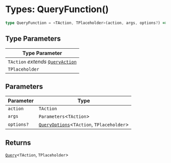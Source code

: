 # Types: QueryFunction()

```ts
type QueryFunction = <TAction, TPlaceholder>(action, args, options?) => Query<TAction, TPlaceholder>;
```

## Type Parameters

| Type Parameter |
| ------ |
| `TAction` *extends* [`QueryAction`](QueryAction.md) |
| `TPlaceholder` |

## Parameters

| Parameter | Type |
| ------ | ------ |
| `action` | `TAction` |
| `args` | `Parameters`\<`TAction`\> |
| `options?` | [`QueryOptions`](QueryOptions.md)\<`TAction`, `TPlaceholder`\> |

## Returns

[`Query`](Query.md)\<`TAction`, `TPlaceholder`\>
